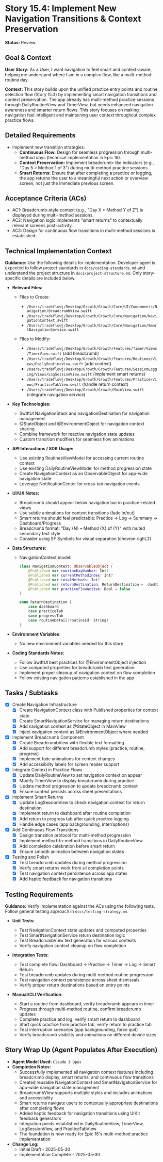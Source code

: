 # Story 15.4: Implement New Navigation Transitions & Context Preservation

**Status:** Review

## Goal & Context

**User Story:** As a User, I want navigation to feel smart and context-aware, helping me understand where I am in a complex flow, like a multi-method routine day.

**Context:** This story builds upon the unified practice entry points and routine selection flow (Story 15.3) by implementing smart navigation transitions and context preservation. The app already has multi-method practice sessions through DailyRoutineView and TimerView, but needs enhanced navigation awareness and smarter return flows. This story focuses on making navigation feel intelligent and maintaining user context throughout complex practice flows.

## Detailed Requirements

- Implement new transition strategies:
  - **Continuous Flow:** Design for seamless progression through multi-method days (technical implementation in Epic 16).
  - **Context Preservation:** Implement breadcrumb-like indicators (e.g., "Day 5 > Method 1 of 3") during multi-method practice sessions.
  - **Smart Returns:** Ensure that after completing a practice or logging, the app returns the user to a meaningful next action or overview screen, not just the immediate previous screen.

## Acceptance Criteria (ACs)

- AC1: Breadcrumb-style context (e.g., "Day X > Method Y of Z") is displayed during multi-method sessions.
- AC2: Navigation logic implements "smart returns" to contextually relevant screens post-activity.
- AC3: Design for continuous flow transitions in multi-method sessions is established.

## Technical Implementation Context

**Guidance:** Use the following details for implementation. Developer agent is expected to follow project standards in `docs/coding-standards.md` and understand the project structure in `docs/project-structure.md`. Only story-specific details are included below.

- **Relevant Files:**

  - Files to Create:
    - `/Users/tradeflowj/Desktop/Growth/Growth/Core/UI/Components/Navigation/BreadcrumbView.swift`
    - `/Users/tradeflowj/Desktop/Growth/Growth/Core/Navigation/NavigationContext.swift`
    - `/Users/tradeflowj/Desktop/Growth/Growth/Core/Navigation/SmartNavigationService.swift`

  - Files to Modify:
    - `/Users/tradeflowj/Desktop/Growth/Growth/Features/Timer/Views/TimerView.swift` (add breadcrumb)
    - `/Users/tradeflowj/Desktop/Growth/Growth/Features/Routines/Views/DailyRoutineView.swift` (add context)
    - `/Users/tradeflowj/Desktop/Growth/Growth/Features/SessionLogging/Views/LogSessionView.swift` (implement smart returns)
    - `/Users/tradeflowj/Desktop/Growth/Growth/Features/Practice/Views/PracticeTabView.swift` (handle return context)
    - `/Users/tradeflowj/Desktop/Growth/Growth/MainView.swift` (integrate navigation service)

- **Key Technologies:**

  - SwiftUI NavigationStack and navigationDestination for navigation management
  - @StateObject and @EnvironmentObject for navigation context sharing
  - Combine framework for reactive navigation state updates
  - Custom transition modifiers for seamless flow animations

- **API Interactions / SDK Usage:**

  - Use existing RoutinesViewModel for accessing current routine context
  - Use existing DailyRoutineViewModel for method progression state
  - Create NavigationContext as an ObservableObject for app-wide navigation state
  - Leverage NotificationCenter for cross-tab navigation events

- **UI/UX Notes:**

  - Breadcrumb should appear below navigation bar in practice-related views
  - Use subtle animations for context transitions (fade in/out)
  - Smart returns should feel predictable: Practice → Log → Summary → Dashboard/Progress
  - Breadcrumb format: "Day {N} • Method {X} of {Y}" with muted secondary text style
  - Consider using SF Symbols for visual separation (chevron.right.2)

- **Data Structures:**

  - NavigationContext model:
    ```swift
    class NavigationContext: ObservableObject {
        @Published var routineDayNumber: Int?
        @Published var currentMethodIndex: Int?
        @Published var totalMethods: Int?
        @Published var returnDestination: ReturnDestination = .dashboard
        @Published var practiceFlowActive: Bool = false
    }
    
    enum ReturnDestination {
        case dashboard
        case practiceTab
        case progressTab
        case routineDetail(routineId: String)
    }
    ```

- **Environment Variables:**

  - No new environment variables needed for this story

- **Coding Standards Notes:**
  - Follow SwiftUI best practices for @EnvironmentObject injection
  - Use computed properties for breadcrumb text generation
  - Implement proper cleanup of navigation context on flow completion
  - Follow existing navigation patterns established in the app

## Tasks / Subtasks

- [x] Create Navigation Infrastructure
  - [x] Create NavigationContext class with Published properties for context state
  - [x] Create SmartNavigationService for managing return destinations
  - [x] Add navigation context as @StateObject in MainView
  - [x] Inject navigation context as @EnvironmentObject where needed
- [x] Implement Breadcrumb Component
  - [x] Create BreadcrumbView with flexible text formatting
  - [x] Add support for different breadcrumb styles (practice, routine, progress)
  - [x] Implement fade animations for context changes
  - [x] Add accessibility labels for screen reader support
- [x] Integrate Context in Practice Flows
  - [x] Update DailyRoutineView to set navigation context on appear
  - [x] Modify TimerView to display breadcrumb during practice
  - [x] Update method progression to update breadcrumb context
  - [x] Ensure context persists across sheet presentations
- [x] Implement Smart Returns
  - [x] Update LogSessionView to check navigation context for return destination
  - [x] Implement return to dashboard after routine completion
  - [x] Add return to progress tab after quick practice logging
  - [x] Handle edge cases (app backgrounding, interruptions)
- [x] Add Continuous Flow Transitions
  - [x] Design transition protocol for multi-method progression
  - [x] Implement method-to-method transitions in DailyRoutineView
  - [x] Add completion celebration before smart return
  - [x] Ensure smooth animation between navigation states
- [x] Testing and Polish
  - [x] Test breadcrumb updates during method progression
  - [x] Verify smart returns work from all completion points
  - [x] Test navigation context persistence across app states
  - [x] Add haptic feedback for navigation transitions

## Testing Requirements

**Guidance:** Verify implementation against the ACs using the following tests. Follow general testing approach in `docs/testing-strategy.md`.

- **Unit Tests:**
  - Test NavigationContext state updates and computed properties
  - Test SmartNavigationService return destination logic
  - Test BreadcrumbView text generation for various contexts
  - Verify navigation context cleanup on flow completion

- **Integration Tests:**
  - Test complete flow: Dashboard → Practice → Timer → Log → Smart Return
  - Test breadcrumb updates during multi-method routine progression
  - Test navigation context persistence across sheet dismissals
  - Verify proper return destinations based on entry points

- **Manual/CLI Verification:**
  - Start a routine from dashboard, verify breadcrumb appears in timer
  - Progress through multi-method routine, confirm breadcrumb updates
  - Complete practice and log, verify smart return to dashboard
  - Start quick practice from practice tab, verify return to practice tab
  - Test interruption scenarios (app backgrounding, force quit)
  - Verify breadcrumb visibility and animations on different device sizes

## Story Wrap Up (Agent Populates After Execution)

- **Agent Model Used:** `Claude 3 Opus`
- **Completion Notes:** 
  - Successfully implemented all navigation context features including breadcrumb display, smart returns, and continuous flow transitions
  - Created reusable NavigationContext and SmartNavigationService for app-wide navigation state management
  - BreadcrumbView supports multiple styles and includes animations and accessibility
  - Smart returns navigate users to contextually appropriate destinations after completing flows
  - Added haptic feedback for navigation transitions using UIKit feedback generators
  - Integration points established in DailyRoutineView, TimerView, LogSessionView, and PracticeTabView
  - The foundation is now ready for Epic 16's multi-method practice implementation
- **Change Log:**
  - Initial Draft - 2025-05-30
  - Implementation Complete - 2025-05-30